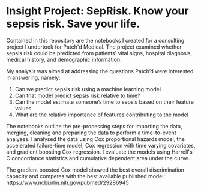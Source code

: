 # Insight Project: SepRisk. Know your sepsis risk. Save your life. 
 
 Contained in this repository are the notebooks I created for a consulting project I undertook for Patch'd Medical.
 The project examined whether sepsis risk could be predicted from patients' vital signs, hospital diagnosis, medical history, and demographic information. 
 
 My analysis was aimed at addressing the questions Patch’d were interested in answering, namely:
 1. Can we predict sepsis risk using a machine learning model
 2. Can that model predict sepsis risk relative to time?
 3. Can the model estimate someone’s time to sepsis based on their feature values
 4. What are the relative importance of features contributing to the model
 
 The notebooks outline the pre-processing steps for importing the data, merging, cleaning and preparing the data to perform a time-to-event analyses. I analysed the data using Cox proportional hazards model, the accelerated failure-time model, Cox regression with time varying covariates, and gradient boosting Cox regression. I evaluate the models using Harrell's C concordance statistics and cumulative dependent area under the curve. 
 
 The gradient boosted Cox model showed the best overall discrimination capacity and competes with the best available published model: https://www.ncbi.nlm.nih.gov/pubmed/29286945
